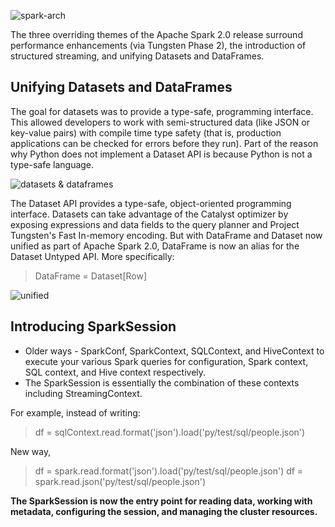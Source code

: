 ![spark-arch](https://www.safaribooksonline.com/library/view/learning-pyspark/9781786463708/graphics/B05793_01_05.jpg)

The three overriding themes of the Apache Spark 2.0 release surround performance enhancements (via Tungsten Phase 2), the introduction of structured streaming, and unifying Datasets and DataFrames.

## Unifying Datasets and DataFrames
The goal for datasets was to provide a type-safe, programming interface. This allowed developers to work with semi-structured data (like JSON or key-value pairs) with compile time type safety (that is, production applications can be checked for errors before they run). Part of the reason why Python does not implement a Dataset API is because Python is not a type-safe language.

![datasets & dataframes](https://www.safaribooksonline.com/library/view/learning-pyspark/9781786463708/graphics/B05793_01_06.jpg)


The Dataset API provides a type-safe, object-oriented programming interface. Datasets can take advantage of the Catalyst optimizer by exposing expressions and data fields to the query planner and Project Tungsten's Fast In-memory encoding. But with DataFrame and Dataset now unified as part of Apache Spark 2.0, DataFrame is now an alias for the Dataset Untyped API. More specifically:

> DataFrame = Dataset[Row]

![unified](https://www.safaribooksonline.com/library/view/learning-pyspark/9781786463708/graphics/B05793_01_07.jpg)

## Introducing SparkSession
* Older ways - SparkConf, SparkContext, SQLContext, and HiveContext to execute your various Spark queries for configuration, Spark context, SQL context, and Hive context respectively.
* The SparkSession is essentially the combination of these contexts including StreamingContext.

For example, instead of writing:

>   df = sqlContext.read.format('json').load('py/test/sql/people.json')

New way,
 
>   df = spark.read.format('json').load('py/test/sql/people.json')
>   df = spark.read.json('py/test/sql/people.json')

**The SparkSession is now the entry point for reading data, working with metadata, configuring the session, and managing the cluster resources.**